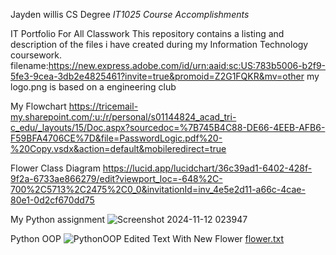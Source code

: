 Jayden willis CS Degree
 _IT1025 Course Accomplishments_

IT Portfolio For All Classwork
This repository contains a listing  and description of the files i have created during my Information Technology coursework.
  filename:https://new.express.adobe.com/id/urn:aaid:sc:US:783b5006-b2f9-5fe3-9cea-3db2e4825461?invite=true&promoid=Z2G1FQKR&mv=other
 my logo.png is based on a engineering club

My Flowchart 
https://tricemail-my.sharepoint.com/:u:/r/personal/s01144824_acad_tri-c_edu/_layouts/15/Doc.aspx?sourcedoc=%7B745B4C88-DE66-4EEB-AFB6-F59BFA4706CE%7D&file=PasswordLogic.pdf%20-%20Copy.vsdx&action=default&mobileredirect=true

Flower Class Diagram 
https://lucid.app/lucidchart/36c39ad1-6402-428f-9f2a-6733ae866279/edit?viewport_loc=-648%2C-700%2C5713%2C2475%2C0_0&invitationId=inv_4e5e2d11-a66c-4cae-80e1-0d2cf670dd75

My Python assignment
![Screenshot 2024-11-12 023947](https://github.com/user-attachments/assets/ce373efb-5a21-43cb-819a-1c0f3499f8e4)

Python OOP
![PythonOOP](https://github.com/user-attachments/assets/46e3fcc2-8870-4e04-8791-a6562d79c1d7)
Edited Text With New Flower
[flower.txt](https://github.com/user-attachments/files/17790419/flower.txt)


